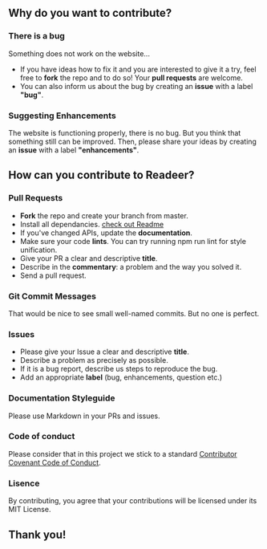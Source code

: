 ## Why do you want to contribute?

### There is a bug
Something does not work on the website... 
- If you have ideas how to fix it and you are interested to give it a try, feel free to **fork** the repo and to do so! Your **pull requests** are welcome.
- You can also inform us about the bug by creating an **issue** with a label **"bug"**. 

### Suggesting Enhancements
The website is functioning properly, there is no bug. But you think that something still can be improved. Then, please share your ideas by creating an **issue** with a label **"enhancements"**.

## How can you contribute to Readeer?

### Pull Requests
- **Fork** the repo and create your branch from master.
- Install all dependancies. [check out Readme](https://github.com/IrinaSing/Readeer/blob/main/README.md)
- If you've changed APIs, update the **documentation**.
- Make sure your code **lints**. You can try running npm run lint for style unification.
- Give your PR a clear and descriptive **title**.
- Describe in the **commentary**: a problem and the way you solved it.
- Send a pull request.


### Git Commit Messages
That would be nice to see small well-named commits. But no one is perfect.

### Issues
- Please give your Issue a clear and descriptive **title**.
- Describe a problem as precisely as possible.
- If it is a bug report, describe us steps to reproduce the bug.
- Add an appropriate **label** (bug, enhancements, question etc.)

### Documentation Styleguide
Please use Markdown in your PRs and issues.

### Code of conduct
Please consider that in this project we stick to a standard [Contributor Covenant Code of Conduct](https://github.com/IrinaSing/Home-page-Irina/blob/main/CODE_OF_CONDUCT.md). 

### Lisence
By contributing, you agree that your contributions will be licensed under its MIT License.

## Thank you!
